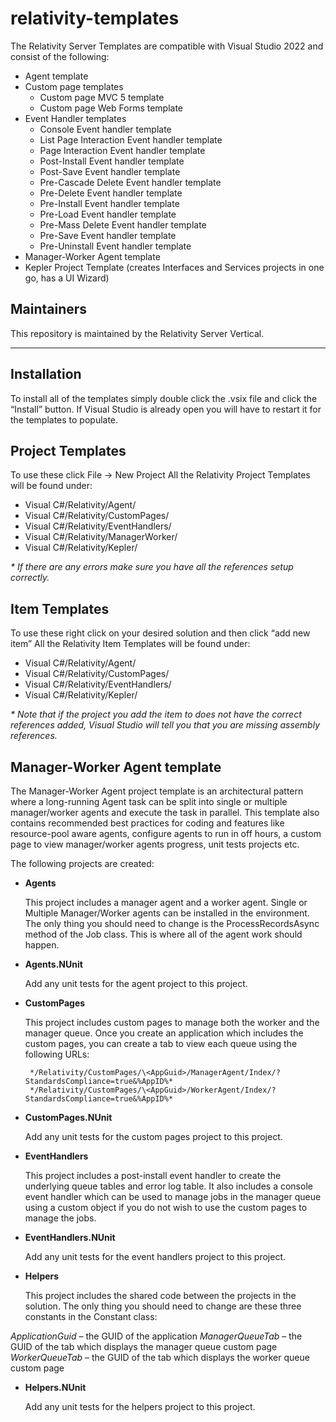 # relativity-templates
The Relativity Server Templates are compatible with Visual Studio 2022 and consist of the following:
- Agent template
- Custom page templates
    - Custom page MVC 5 template
    - Custom page Web Forms template
- Event Handler templates
    - Console Event handler template
    - List Page Interaction Event handler template
    - Page Interaction Event handler template
    - Post-Install Event handler template
    - Post-Save Event handler template
    - Pre-Cascade Delete Event handler template
    - Pre-Delete Event handler template
    - Pre-Install Event handler template
    - Pre-Load Event handler template
    - Pre-Mass Delete Event handler template
    - Pre-Save Event handler template
    - Pre-Uninstall Event handler template
- Manager-Worker Agent template
- Kepler Project Template (creates Interfaces and Services projects in one go, has a UI Wizard)

## Maintainers

This repository is maintained by the Relativity Server Vertical.

---

## Installation
To install all of the templates simply double click the .vsix file and click the “Install” button. If Visual Studio is already open you will have to restart it for the templates to populate.

## Project Templates

To use these click File -> New Project
All the Relativity Project Templates will be found under:
- 	Visual C#/Relativity/Agent/
- 	Visual C#/Relativity/CustomPages/
- 	Visual C#/Relativity/EventHandlers/
- 	Visual C#/Relativity/ManagerWorker/
- 	Visual C#/Relativity/Kepler/

_* If there are any errors make sure you have all the references setup correctly._

## Item Templates

To use these right click on your desired solution and then click “add new item”
All the Relativity Item Templates will be found under:
- 	Visual C#/Relativity/Agent/
- 	Visual C#/Relativity/CustomPages/
- 	Visual C#/Relativity/EventHandlers/
- 	Visual C#/Relativity/Kepler/

_* Note that if the project you add the item to does not have the correct references added, Visual Studio will tell you that you are missing assembly references._

## Manager-Worker Agent template
The Manager-Worker Agent project template is an architectural pattern where a long-running Agent task can be split into single or multiple manager/worker agents and execute the task in parallel. This template also contains recommended best practices for coding and features like resource-pool aware agents, configure agents to run in off hours, a custom page to view manager/worker agents progress, unit tests projects etc.

The following projects are created:

 - **Agents**

	This project includes a manager agent and a worker agent.  Single or Multiple Manager/Worker agents can be installed in the environment.  The only thing you should need to change is the ProcessRecordsAsync method of the Job class.  This is where all of the agent work should happen.

 - **Agents.NUnit**

	Add any unit tests for the agent project to this project.

 - **CustomPages**

	This project includes custom pages to manage both the worker and the manager queue.  Once you create an application which includes the custom pages, you can create a tab to view each queue using the following URLs:

        */Relativity/CustomPages/\<AppGuid>/ManagerAgent/Index/?StandardsCompliance=true&%AppID%*
        */Relativity/CustomPages/\<AppGuid>/WorkerAgent/Index/?StandardsCompliance=true&%AppID%*

 - **CustomPages.NUnit**

	Add any unit tests for the custom pages project to this project.

 - **EventHandlers**

	This project includes a post-install event handler to create the underlying queue tables and error log table.  It also includes a console event handler which can be used to manage jobs in the manager queue using a custom object if you do not wish to use the custom pages to manage the jobs.

 - **EventHandlers.NUnit**

	Add any unit tests for the event handlers project to this project.

 - **Helpers**

	This project includes the shared code between the projects in the solution.  The only thing you should need to change are these three constants in the Constant class:

*ApplicationGuid* – the GUID of the application
*ManagerQueueTab* – the GUID of the tab which displays the manager queue custom page
*WorkerQueueTab* – the GUID of the tab which displays the worker queue custom page

 - **Helpers.NUnit**

	Add any unit tests for the helpers project to this project.
